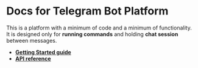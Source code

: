 # Docs for Telegram Bot Platform

This is a platform with a minimum of code and a minimum of functionality. <br />
It is designed only for **running commands** and holding **chat session** between messages.

* **[Getting Started guide](https://github.com/jungle-bay/telegram-bot-shell/tree/master/docs/guide.md)**
* **[API reference](https://github.com/jungle-bay/telegram-bot-shell/tree/master/docs/api.md)**
